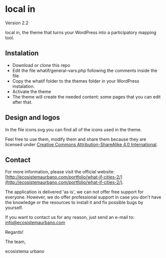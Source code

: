 local in
========
Version 2.2

local in, the theme that turns your WordPress into a participatory mapping tool.

## Instalation
+ Download or clone this repo
+ Edit the file whatif/general-vars.php following the comments inside the file
+ Copy the whatif folder to the themes folder in your WordPress instalation.
+ Activate the theme
+ The theme will create the needed content: some pages that you can edit after that.

## Design and logos
In the file icons.svg you can find all of the icons used in the theme.

Feel free to use them, modify them and share them because they are licensed under [Creative Commons Attribution-ShareAlike 4.0 International](http://creativecommons.org/licenses/by-sa/4.0/).

## Contact
For more information, please visit the official website: [http://ecosistemaurbano.com/portfolio/what-if-cities-2/](http://ecosistemaurbano.com/portfolio/what-if-cities-2/).

The application is delivered 'as is', we can not offer free support for everyone. However, we do offer professional support in case you don't have the knowledge or the resources to install it and fix possible bugs by yourself. 

If you want to contact us for any reason, just send an e-mail to: [info@ecosistemaurbano.com](mailto:info@ecosistemaurbano.org)

Regards!

The team,

ecosistema urbano
